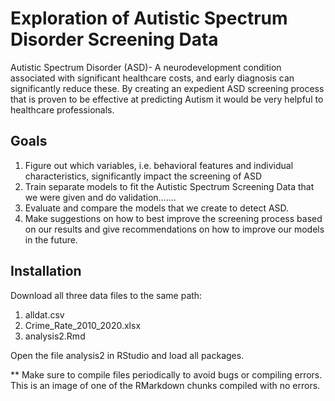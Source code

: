 # Exploration of Autistic Spectrum Disorder Screening Data
Autistic Spectrum Disorder (ASD)- A neurodevelopment condition associated with significant healthcare costs, and early diagnosis can significantly reduce these. By creating an expedient ASD screening process that is proven to be effective at predicting Autism it would be very helpful to healthcare professionals. 


## Goals 
1. Figure out which variables, i.e. behavioral features and individual characteristics, significantly impact the screening of ASD 
2. Train separate models to fit the Autistic Spectrum Screening Data  that we were given and do validation…….
3. Evaluate and compare the models that we create to detect ASD.
4. Make suggestions on how to best improve the screening process based on our results and give recommendations on how to improve our models in the future.

## Installation

Download all three data files to the same path: 
1. alldat.csv
2. Crime_Rate_2010_2020.xlsx
3. analysis2.Rmd

Open the file analysis2 in RStudio and load all packages.

** Make sure to compile files periodically to avoid bugs or compiling errors. This is an image of one of the RMarkdown chunks compiled with no errors. 
